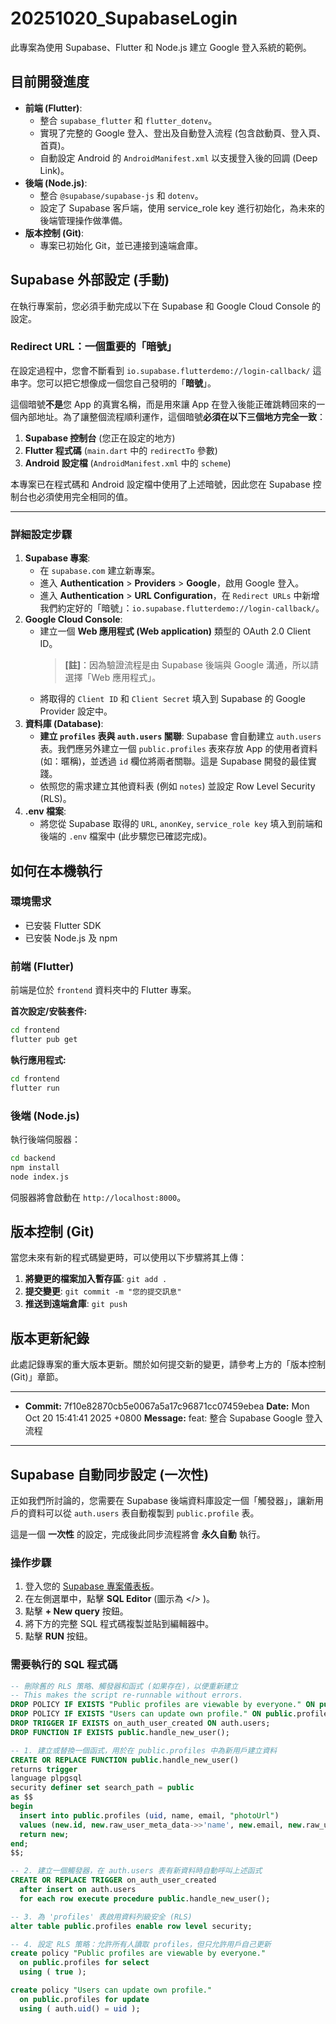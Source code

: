 # 20251020_SupabaseLogin

此專案為使用 Supabase、Flutter 和 Node.js 建立 Google 登入系統的範例。

## 目前開發進度

- **前端 (Flutter)**:
  - 整合 `supabase_flutter` 和 `flutter_dotenv`。
  - 實現了完整的 Google 登入、登出及自動登入流程 (包含啟動頁、登入頁、首頁)。
  - 自動設定 Android 的 `AndroidManifest.xml` 以支援登入後的回調 (Deep Link)。
- **後端 (Node.js)**:
  - 整合 `@supabase/supabase-js` 和 `dotenv`。
  - 設定了 Supabase 客戶端，使用 service_role key 進行初始化，為未來的後端管理操作做準備。
- **版本控制 (Git)**:
  - 專案已初始化 Git，並已連接到遠端倉庫。

## Supabase 外部設定 (手動)

在執行專案前，您必須手動完成以下在 Supabase 和 Google Cloud Console 的設定。

### Redirect URL：一個重要的「暗號」

在設定過程中，您會不斷看到 `io.supabase.flutterdemo://login-callback/` 這串字。您可以把它想像成一個您自己發明的「**暗號**」。

這個暗號**不是**您 App 的真實名稱，而是用來讓 App 在登入後能正確跳轉回來的一個內部地址。為了讓整個流程順利運作，這個暗號**必須在以下三個地方完全一致**：

1.  **Supabase 控制台** (您正在設定的地方)
2.  **Flutter 程式碼** (`main.dart` 中的 `redirectTo` 參數)
3.  **Android 設定檔** (`AndroidManifest.xml` 中的 `scheme`)

本專案已在程式碼和 Android 設定檔中使用了上述暗號，因此您在 Supabase 控制台也必須使用完全相同的值。

---

### 詳細設定步驟

1.  **Supabase 專案**:
    - 在 `supabase.com` 建立新專案。
    - 進入 **Authentication** > **Providers** > **Google**，啟用 Google 登入。
    - 進入 **Authentication** > **URL Configuration**，在 `Redirect URLs` 中新增我們約定好的「暗號」：`io.supabase.flutterdemo://login-callback/`。
2.  **Google Cloud Console**:
    - 建立一個 **Web 應用程式 (Web application)** 類型的 OAuth 2.0 Client ID。
      > **[註]**：因為驗證流程是由 Supabase 後端與 Google 溝通，所以請選擇「Web 應用程式」。
    - 將取得的 `Client ID` 和 `Client Secret` 填入到 Supabase 的 Google Provider 設定中。
3.  **資料庫 (Database)**:
    - **建立 `profiles` 表與 `auth.users` 關聯**: Supabase 會自動建立 `auth.users` 表。我們應另外建立一個 `public.profiles` 表來存放 App 的使用者資料 (如：暱稱)，並透過 `id` 欄位將兩者關聯。這是 Supabase 開發的最佳實踐。
    - 依照您的需求建立其他資料表 (例如 `notes`) 並設定 Row Level Security (RLS)。
4.  **.env 檔案**:
    - 將您從 Supabase 取得的 `URL`, `anonKey`, `service_role key` 填入到前端和後端的 `.env` 檔案中 (此步驟您已確認完成)。

## 如何在本機執行

### 環境需求

- 已安裝 Flutter SDK
- 已安裝 Node.js 及 npm

### 前端 (Flutter)

前端是位於 `frontend` 資料夾中的 Flutter 專案。

**首次設定/安裝套件:**
```bash
cd frontend
flutter pub get
```

**執行應用程式:**
```bash
cd frontend
flutter run
```

### 後端 (Node.js)

執行後端伺服器：
```bash
cd backend
npm install
node index.js
```
伺服器將會啟動在 `http://localhost:8000`。

## 版本控制 (Git)

當您未來有新的程式碼變更時，可以使用以下步驟將其上傳：

1.  **將變更的檔案加入暫存區**: `git add .`
2.  **提交變更**: `git commit -m "您的提交訊息"`
3.  **推送到遠端倉庫**: `git push`

## 版本更新紀錄

此處記錄專案的重大版本更新。關於如何提交新的變更，請參考上方的「版本控制 (Git)」章節。

---

- **Commit:** 7f10e82870cb5e0067a5a17c96871cc07459ebea
  **Date:** Mon Oct 20 15:41:41 2025 +0800
  **Message:** feat: 整合 Supabase Google 登入流程

---

## Supabase 自動同步設定 (一次性)

正如我們所討論的，您需要在 Supabase 後端資料庫設定一個「觸發器」，讓新用戶的資料可以從 `auth.users` 表自動複製到 `public.profile` 表。

這是一個 **一次性** 的設定，完成後此同步流程將會 **永久自動** 執行。

### 操作步驟

1.  登入您的 [Supabase 專案儀表板](https://supabase.com/dashboard)。
2.  在左側選單中，點擊 **SQL Editor** (圖示為 </> )。
3.  點擊 **+ New query** 按鈕。
4.  將下方的完整 SQL 程式碼複製並貼到編輯器中。
5.  點擊 **RUN** 按鈕。

### 需要執行的 SQL 程式碼

```sql
-- 刪除舊的 RLS 策略、觸發器和函式 (如果存在)，以便重新建立
-- This makes the script re-runnable without errors.
DROP POLICY IF EXISTS "Public profiles are viewable by everyone." ON public.profiles;
DROP POLICY IF EXISTS "Users can update own profile." ON public.profiles;
DROP TRIGGER IF EXISTS on_auth_user_created ON auth.users;
DROP FUNCTION IF EXISTS public.handle_new_user();

-- 1. 建立或替換一個函式，用於在 public.profiles 中為新用戶建立資料
CREATE OR REPLACE FUNCTION public.handle_new_user()
returns trigger
language plpgsql
security definer set search_path = public
as $$
begin
  insert into public.profiles (uid, name, email, "photoUrl")
  values (new.id, new.raw_user_meta_data->>'name', new.email, new.raw_user_meta_data->>'avatar_url');
  return new;
end;
$$;

-- 2. 建立一個觸發器，在 auth.users 表有新資料時自動呼叫上述函式
CREATE OR REPLACE TRIGGER on_auth_user_created
  after insert on auth.users
  for each row execute procedure public.handle_new_user();

-- 3. 為 'profiles' 表啟用資料列級安全 (RLS)
alter table public.profiles enable row level security;

-- 4. 設定 RLS 策略：允許所有人讀取 profiles，但只允許用戶自己更新
create policy "Public profiles are viewable by everyone."
  on public.profiles for select
  using ( true );

create policy "Users can update own profile."
  on public.profiles for update
  using ( auth.uid() = uid );
```

